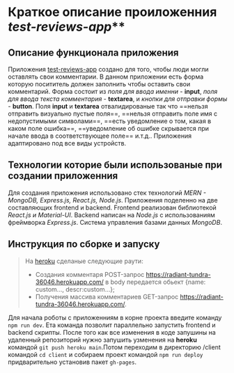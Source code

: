# Краткое описание проиложенния **_test-reviews-app_**\*\*

## Описание функционала приложения

Приложения [test-reviews-app](https://shapoval-sergey.github.io/test-reviews-app/) создано для того, чтобы люди могли оставлять свои комментарии. В данном приложении есть форма которую посититель должен заполнить чтобы оставить свои комментарий. Форма состоит из _поля для ввода именни_ - **input**, _поля для ввода текста комментария_ - **textarea**, и _кнопки для отправки формы_ - **button**. Поля **input** и **textarea** отвалидированые так что ==нельзя отправить визуально пустые поля==, ==нельзя отправить поле имя с недопустимыми символами==, ==есть уведомление о том, какая в каком поле ошибка==, ==уведомление об ошибке скрывается при начале ввода в соответствующее поле== и.т.д.. Приложения адаптировано под все виды устройств.

## Технологии которие были использованые при создании приложенния

Для создания приложения использовано стек технологий _MERN - MongoDB, Express.js, React.js, Node.js_. Приложения поделенно на две составляющих frontend и backend. Frontend реализован библиотекой _React.js и Material-UI_. Backend написан на _Node.js_ с использованиям фреймворка _Express.js_. Система управления базами данных _MongoDB_.

## Инструкция по сборке и запуску

> На [heroku](dashboard.heroku.com) сделаные следующие раути:
>
> - Создания комментаря POST-запрос <https://radiant-tundra-36046.herokuapp.com/> в body передается обьект {name: custom..., descr:custom...};
> - Получения массива комментариев GET-запрос <https://radiant-tundra-36046.herokuapp.com/>.

Для начала роботы с приложенниям в корне проекта введите команду `npm run dev`. Ета команда позволит параллельно запустить frontend и backend скрипты. После того как все изменения в коде запушины на удаленный репозиторий нужно запушить узменения на **heroku** командой `git push heroku main`.Потом переходим в директорию /client командой `cd client` и собираем проект командой `npm run deploy` придварительно установив пакет `gh-pages`.

